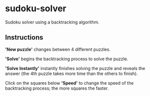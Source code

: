 # sudoku-solver
Sudoku solver using a backtracking algorithm. 
## Instructions
**'New puzzle'** changes between 4 different puzzles.

**'Solve'** begins the backtracking process to solve the puzzle.

**'Solve Instantly'** instantly finishes solving the puzzle and reveals the answer (the 4th puzzle takes more time than the others to finish).

Click on the squares below **'Speed'** to change the speed of the backtracking process; the more squares the faster.

